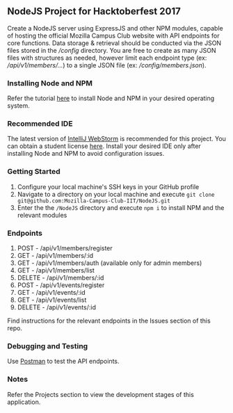 ## NodeJS Project for Hacktoberfest 2017
Create a NodeJS server using ExpressJS and other NPM modules, capable of hosting the official Mozilla Campus Club website with API endpoints for core functions. Data storage & retrieval should be conducted via the JSON files stored in the _/config_ directory. You are free to create as many JSON files with structures as needed, however limit each endpoint type (ex: _/api/v1/members/..._) to a single JSON file (ex: _/config/members.json_).

### Installing Node and NPM
Refer the tutorial [here](https://nodejs.org/en/download/package-manager/) to install Node and NPM in your desired operating system.

### Recommended IDE
The latest version of [IntelliJ WebStorm](https://www.jetbrains.com/webstorm/) is recommended for this project. You can obtain a student license [here](https://www.jetbrains.com/student/). Install your desired IDE only after installing Node and NPM to avoid configuration issues.

### Getting Started
1. Configure your local machine's SSH keys in your GitHub profile
1. Navigate to a directory on your local machine and execute `git clone git@github.com:Mozilla-Campus-Club-IIT/NodeJS.git`
2. Enter the the `/NodeJS` directory and execute `npm i` to install NPM and the relevant modules 

### Endpoints
1. POST - /api/v1/members/register
2. GET - /api/v1/members/:id
3. GET - /api/v1/members/auth (available only for admin members)
3. GET - /api/v1/members/list
4. DELETE - /api/v1/members/:id
5. POST - /api/v1/events/register
6. GET - /api/v1/events/:id
7. GET - /api/v1/events/list
8. DELETE - /api/v1/events/:id

Find instructions for the relevant endpoints in the Issues section of this repo.

### Debugging and Testing
Use [Postman](https://chrome.google.com/webstore/detail/postman/fhbjgbiflinjbdggehcddcbncdddomop?hl=en) to test the API endpoints.

### Notes
Refer the Projects section to view the development stages of this application.
